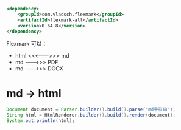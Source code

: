 ```xml
<dependency>  
    <groupId>com.vladsch.flexmark</groupId>  
    <artifactId>flexmark-all</artifactId>  
    <version>0.64.8</version>  
</dependency>
```

Flexmark 可以：
- html <<<--->>> md
- md --->>> PDF
- md --->>> DOCX

# md -> html
```java
Document document = Parser.builder().build().parse("md字符串");  
String html = HtmlRenderer.builder().build().render(document);  
System.out.println(html);
```



